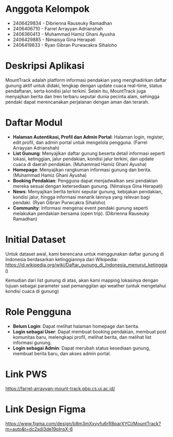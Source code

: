 # Anggota Kelompok
- 2406429834 - Dibrienna Rauseuky Ramadhan
- 2406406710 - Farrel Arrayyan Adrianshah
- 2406360413 - Muhammad Hamiz Ghani Ayusha
- 2406429885 - Nimaisya Gina Herapati
- 2406419833 - Ryan Gibran Purwacakra Sihaloho

# Deskripsi Aplikasi
MountTrack adalah platform informasi pendakian yang menghadirkan daftar gunung aktif untuk didaki, lengkap dengan update cuaca real-time, status pendaftaran, serta kondisi jalur terkini. Selain itu, MountTrack juga menyajikan berita dan tren terbaru seputar dunia pecinta alam, sehingga pendaki dapat merencanakan perjalanan dengan aman dan terarah.

# Daftar Modul
- **Halaman Autentikasi, Profil dan Admin Portal**: Halaman login, register, edit profil, dan admin portal untuk mengelola pengguna. (Farrel Arrayyan Adrianshah)
- **List Gunung**: Menyajikan daftar gunung beserta detail informasi seperti lokasi, ketinggian, jalur pendakian, kondisi jalur terkini, dan update cuaca di daerah pendakian. (Muhammad Hamiz Ghani Ayusha)
- **Homepage**: Menyajikan rangkuman informasi gunung dan berita. (Muhammad Hamiz Ghani Ayusha)
- **Booking Pendakian**: Pengguna dapat menjadwalkan sesi pendakian mereka sesuai dengan ketersediaan gunung. (Nimaisya Gina Herapati)
- **News**: Menyajikan berita terkini seputar gunung, kebijakan pendakian, kondisi jalur, hingga informasi menarik lainnya yang relevan bagi pendaki. (Ryan Gibran Purwcakra Sihaloho)
- **Community**: Informasi mengenai event pendaki gunung seperti melakukan pendakian bersama (open trip). (Dibrienna Rauseuky Ramadhan)

# Initial Dataset
Untuk dataset awal, kami berencana untuk menggunakan daftar gunung di Indonesia berdasarkan ketinggiannya dari Wikipedia:
https://id.wikipedia.org/wiki/Daftar_gunung_di_Indonesia_menurut_ketinggian

Kemudian dari list gunung di atas, akan kami mapping lokasinya dengan tujuan sebagai parameter saat pemanggilan api weather (untuk mengetahui kondisi cuaca di gunung)


# Role Pengguna
- **Belum Login**: Dapat melihat halaman homepage dan berita.
- **Login sebagai User**: Dapat membuat booking pendakian, membuat post komunitas baru, melengkapi profil, melihat berita, dan melihat list informasi gunung.
- **Login sebagai Admin**: Dapat merubah status kesediaan gunung, membuat berita baru, dan akses admin portal.

# Link PWS
https://farrel-arrayyan-mount-track.pbp.cs.ui.ac.id/

# Link Design Figma
https://www.figma.com/design/b8m3mXxyvfu6rR8parXYCl/MountTrack?m=auto&t=dc2sdi3de19qInsX-6

